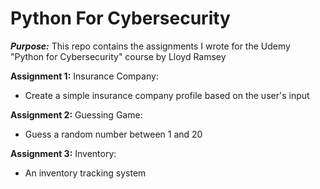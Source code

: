 # Python For Cybersecurity

***Purpose:***
This repo contains the assignments I wrote for the Udemy "Python for Cybersecurity" course by Lloyd Ramsey

**Assignment 1:** Insurance Company:

- Create a simple insurance company profile based on the user's input

**Assignment 2:** Guessing Game:

- Guess a random number between 1 and 20

**Assignment 3:** Inventory:

- An inventory tracking system

